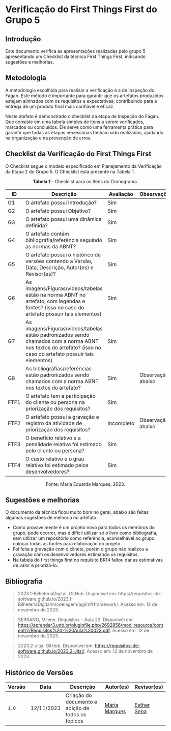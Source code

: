 # Verificação do First Things First do Grupo 5

## Introdução

Este documento verifica as apresentações realizadas pelo grupo 5 apresentando um Checklist da técnica First Things First, indicando sugestões e melhorias.

## Metodologia

A metodologia escolhida para realizar a verificação é a de Inspeção do Fagan. Este método é importante para garantir que os artefatos produzidos estejam alinhados com os requisitos e expectativas, contribuindo para a entrega de um produto final mais confiável e eficaz. 

Neste atefato é demonstrado o checklist da etapa de Inspeção do Fagan. Que consiste em uma tabela simples de itens a serem verificados, marcados ou concluídos. Ele serve como uma ferramenta prática para garantir que todas as etapas necessárias tenham sido realizadas, ajudando na organização e na prevenção de erros.

## Checklist da Verificação do First Things First

O Checklist segue o modelo especificado em Planejamento da Verificação da Etapa 2 do Grupo 5. O Checklist está presente na Tabela 1.

<center>

**Tabela 1** - Checklist para os Itens do Cronograma.

| ID | Descrição | Avaliação | Observações |
| ---| -------- | --------- | ------------ |
| G1  | O artefato possui Introdução? | Sim |  |
| G2  | O artefato possui Objetivo? | Sim |  |
| G3  | O artefato possui uma dinâmica definida? | Sim |  |
| G4  | O artefato contém bibliográfia/referência seguindo as normas da ABNT? | Sim |  |
| G5  | O artefato possui o histórico de versões contendo a Versão, Data, Descrição, Autor(es) e Revisor(es)? | Sim |  |
| G6  | As imagens/Figuras/vídeos/tabelas estão na norma ABNT no artefato, com legendas e fontes? (isso no caso do artefato possuir tais elementos) | Sim |  |
| G7  | As imagens/Figuras/vídeos/tabelas estão padronizados sendo chamados com a norma ABNT nos textos do artefato? (isso no caso do artefato possuir tais elementos) | Sim |  |
| G8  | As bibliográfias/referências estão padronizados sendo chamados com a norma ABNT nos textos do artefato?  | Sim | Observação abaixo |
| FTF1 | O artefato tem a participação do cliente ou persona na priorização dos requisitos? | Sim |  |
| FTF2 | O artefato possui a gravação e registro da atividade de priorização dos requisitos? | Incompleto | Observação abaixo |
| FTF3 | O benefício relativo e a penalidade relativa foi estimado pelo cliente ou persona?  | Sim |  |
| FTF4 | O custo relativo e o grau relativo foi estimado pelos desenvolvedores? | Sim |  |


Fonte: Maria Eduarda Marques, 2023.

</center>

## Sugestões e melhorias

O documento da técnica ficou muito bom no geral, abaixo são feitas algumas sugestões de melhoria no artefato:
- Como provavelmente é um projeto novo para todos os membros do grupo, pode ocorrer, mas é difícil utilizar só o livro como bibliografia, sem utilizar um repositório como referência, aconselhável ao grupo colocar todas as fontes para elaboração do projeto.
- Foi feita a gravação com o clinete, porém o grupo não realizou a gravação com os desenvolvedores estimando os requisitos.
- Na tabela do first things first no requisito BR14 faltou dar as estimativas de valor e priorizá-lo.
  

## Bibliografia

> 2023.1-BilheteriaDigital. GitHub. Disponível em: https//requisitos-de-software.github.io/2023.1-BilheteriaDigital/modelagem/agil/nfrframework/.  Acesso em: 12 de novembro de 2023.

> SERRANO, Milene. Requisitos – Aula 23. Disponivél em: https://aprender3.unb.br/pluginfile.php/2692856/mod_resource/content/2/Requisitos%20-%20Aula%20023.pdf. Acesso em: 12 de novembro de 2023.

> 2023.2-Jitsi. GitHub. Disponível em: https://requisitos-de-software.github.io/2023.2-Jitsi/. Acesso em: 12 de novembro de 2023.

## Histórico de Versões

| Versão | Data       | Descrição   | Autor(es)   | Revisor(es) |
| ------ | ---------- | ----------- | ------------ | ---------- |
| `1.0`  | 12/11/2023 | Criação do documento e adição de todos os tópicos | [Maria Marques](https://github.com/EduardaSMarques)  | [Esther Sena](https://github.com/esmsena) |
